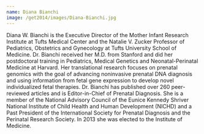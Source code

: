 ```yaml
---
name: Diana Bianchi
image: /get2014/images/Diana-Bianchi.jpg
---
```


Diana W. Bianchi is the Executive Director of the Mother Infant Research Institute at Tufts Medical Center and the Natalie V. Zucker Professor of Pediatrics, Obstetrics and Gynecology at Tufts University School of Medicine. Dr. Bianchi received her M.D. from Stanford and did her postdoctoral training in Pediatrics, Medical Genetics and Neonatal-Perinatal Medicine at Harvard. Her translational research focuses on prenatal genomics with the goal of advancing noninvasive prenatal DNA diagnosis and using information from fetal gene expression to develop novel individualized fetal therapies. Dr. Bianchi has published over 260 peer-reviewed articles and is Editor-in-Chief of Prenatal Diagnosis. She is a member of the National Advisory Council of the Eunice Kennedy Shriver National Institute of Child Health and Human Development (NICHD) and a Past President of the International Society for Prenatal Diagnosis and the Perinatal Research Society. In 2013 she was elected to the Institute of Medicine.
